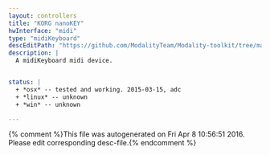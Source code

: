 ```yaml
---
layout: controllers
title: "KORG nanoKEY"
hwInterface: "midi"
type: "midiKeyboard"
descEditPath: "https://github.com/ModalityTeam/Modality-toolkit/tree/master/Modality/MKtlDescriptions//korg-nanokey.desc.scd"
description: |
  A midiKeyboard midi device.


status: |
  + *osx* -- tested and working. 2015-03-15, adc
  + *linux* -- unknown
  + *win* -- unknown

---
```

{% comment %}This file was autogenerated on Fri Apr  8 10:56:51 2016. Please edit corresponding desc-file.{% endcomment %}